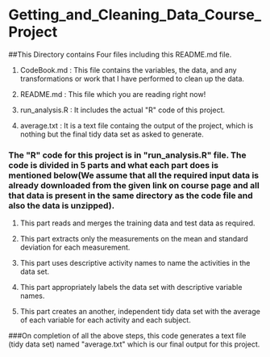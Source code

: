 # Getting_and_Cleaning_Data_Course_Project
##This Directory contains Four files including this README.md file.
1. CodeBook.md : This file contains the variables, the data, and any transformations or work that I have performed to clean up the data.

2. README.md : This file which you are reading right now!

3. run_analysis.R : It includes the actual "R" code of this project.

4. average.txt : It is a text file containg the output of the project, which is nothing but the final tidy data set as asked to generate.


### The "R" code for this project is in "run_analysis.R" file. The code is divided in 5 parts and what each part does is mentioned below(We assume that all the required input data is already downloaded from the given link on course page and all that data is present in the same directory as the code file and also the data is unzipped).
1. This part reads and merges the training data and test data as required.

2. This part extracts only the measurements on the mean and standard deviation for each measurement.

3. This part uses descriptive activity names to name the activities in the data set.

4. This part appropriately labels the data set with descriptive variable names.

5. This part creates an another, independent tidy data set with the average of each variable for each activity and each subject.

###On completion of all the above steps, this code generates a text file (tidy data set) named "average.txt" which is our final output for this project.

